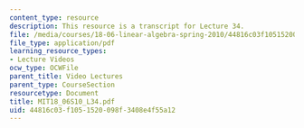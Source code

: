 ```yaml
---
content_type: resource
description: This resource is a transcript for Lecture 34.
file: /media/courses/18-06-linear-algebra-spring-2010/44816c03f1051520098f3408e4f55a12_MIT18_06S10_L34.pdf
file_type: application/pdf
learning_resource_types:
- Lecture Videos
ocw_type: OCWFile
parent_title: Video Lectures
parent_type: CourseSection
resourcetype: Document
title: MIT18_06S10_L34.pdf
uid: 44816c03-f105-1520-098f-3408e4f55a12
---
```

